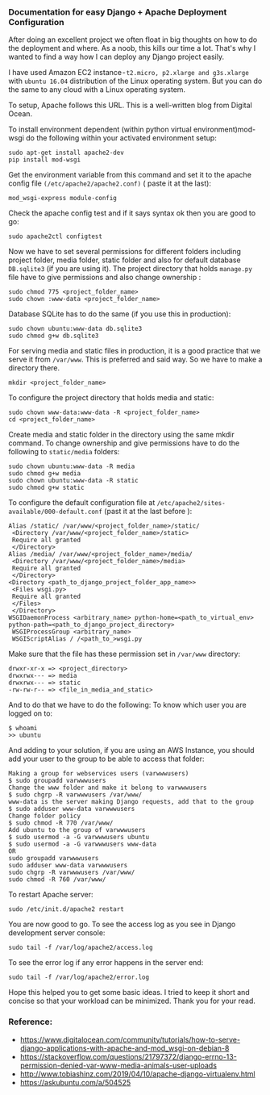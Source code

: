 ### Documentation for easy Django + Apache Deployment Configuration

After doing an excellent project we often float in big thoughts on how to do the deployment and where. As a noob, this kills our time a lot. That's why I wanted to find a way how I can deploy any Django project easily.

I have used Amazon EC2 instance - `t2.micro, p2.xlarge and g3s.xlarge` with `ubuntu 16.04` distribution of the Linux operating system. But you can do the same to any cloud with a Linux operating system.

To setup, Apache follows this URL. This is a well-written blog from Digital Ocean.

To install environment dependent (within python virtual environment)mod-wsgi do the following within your activated environment setup:
```
sudo apt-get install apache2-dev
pip install mod-wsgi
```
Get the environment variable from this command and set it to the apache config file `(/etc/apache2/apache2.conf)` ( paste it at the last):
```
mod_wsgi-express module-config
```
Check the apache config test and if it says syntax ok then you are good to go:
```
sudo apache2ctl configtest
```
Now we have to set several permissions for different folders including project folder, media folder, static folder and also for default database `DB.sqlite3` (if you are using it).
The project directory that holds `manage.py` file have to give permissions and also change ownership :
```
sudo chmod 775 <project_folder_name>
sudo chown :www-data <project_folder_name>
```
Database SQLite has to do the same (if you use this in production):
```
sudo chown ubuntu:www-data db.sqlite3 
sudo chmod g+w db.sqlite3
```
For serving media and static files in production, it is a good practice that we serve it from `/var/www`. This is preferred and said way. So we have to make a directory there.
```
mkdir <project_folder_name>
```
To configure the project directory that holds media and static:
```
sudo chown www-data:www-data -R <project_folder_name>
cd <project_folder_name>
```
Create media and static folder in the directory using the same mkdir command.
To change ownership and give permissions have to do the following to `static/media` folders:
```
sudo chown ubuntu:www-data -R media 
sudo chmod g+w media 
sudo chown ubuntu:www-data -R static
sudo chmod g+w static
```
To configure the default configuration file at `/etc/apache2/sites-available/000-default.conf` (past it at the last before <virtualhost>):
  
    Alias /static/ /var/www/<project_folder_name>/static/
     <Directory /var/www/<project_folder_name>/static>
     Require all granted
     </Directory>
    Alias /media/ /var/www/<project_folder_name>/media/
     <Directory /var/www/<project_folder_name>/media>
     Require all granted
     </Directory>
    <Directory <path_to_django_project_folder_app_name>>
     <Files wsgi.py>
     Require all granted
     </Files>
     </Directory>
    WSGIDaemonProcess <arbitrary_name> python-home=<path_to_virtual_env> python-path=<path_to_django_project_directory>
     WSGIProcessGroup <arbitrary_name>
     WSGIScriptAlias / /<path_to_>wsgi.py

Make sure that the file has these permission set in `/var/www` directory:
```
drwxr-xr-x => <project_directory>
drwxrwx--- => media
drwxrwx--- => static
-rw-rw-r-- => <file_in_media_and_static>
```
And to do that we have to do the following:
To know which user you are logged on to:
```
$ whoami
>> ubuntu
```
And adding to your solution, if you are using an AWS Instance, you should add your user to the group to be able to access that folder:
```
Making a group for webservices users (varwwwusers)
$ sudo groupadd varwwwusers
Change the www folder and make it belong to varwwwusers
$ sudo chgrp -R varwwwusers /var/www/
www-data is the server making Django requests, add that to the group
$ sudo adduser www-data varwwwusers
Change folder policy
$ sudo chmod -R 770 /var/www/
Add ubuntu to the group of varwwwusers
$ sudo usermod -a -G varwwwusers ubuntu
$ sudo usermod -a -G varwwwusers www-data
OR
sudo groupadd varwwwusers
sudo adduser www-data varwwwusers
sudo chgrp -R varwwwusers /var/www/
sudo chmod -R 760 /var/www/
```
To restart Apache server:
```
sudo /etc/init.d/apache2 restart
```
You are now good to go.
To see the access log as you see in Django development server console:
```
sudo tail -f /var/log/apache2/access.log
```
To see the error log if any error happens in the server end:
```
sudo tail -f /var/log/apache2/error.log
```
Hope this helped you to get some basic ideas. I tried to keep it short and concise so that your workload can be minimized.
Thank you for your read.

### Reference:
- https://www.digitalocean.com/community/tutorials/how-to-serve-django-applications-with-apache-and-mod_wsgi-on-debian-8
- https://stackoverflow.com/questions/21797372/django-errno-13-permission-denied-var-www-media-animals-user-uploads
- http://www.tobiashinz.com/2019/04/10/apache-django-virtualenv.html
- https://askubuntu.com/a/504525
